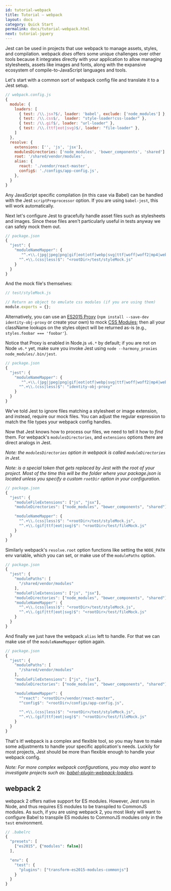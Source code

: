 ```yaml
---
id: tutorial-webpack
title: Tutorial – webpack
layout: docs
category: Quick Start
permalink: docs/tutorial-webpack.html
next: tutorial-jquery
---
```


Jest can be used in projects that use webpack to manage assets, styles, and compilation.
webpack _does_ offers some unique challenges over other tools because it
integrates directly with your application to allow managing stylesheets,
assets like images and fonts, along with the expansive ecosystem of compile-to-JavaScript
languages and tools.

Let's start with a common sort of webpack config file and translate it to a Jest setup.

```js
// webpack.config.js
{
  module: {
    loaders: [
      { test: /\\.jsx?$/, loader: 'babel', exclude: ['node_modules'] },
      { test: /\\.css$/,  loader: "style-loader!css-loader" },
      { test: /\\.gif$/, loader: "url-loader" },
      { test: /\\.(ttf|eot|svg)$/, loader: "file-loader" },
    ]
  },
  resolve: {
    extensions: ['', 'js', 'jsx'],
    modulesDirectories: ['node_modules', 'bower_components', 'shared']
    root: '/shared/vendor/modules',
    alias: {
      react: './vendor/react-master',
      config$: './configs/app-config.js',
    },
  }
}
```

Any JavaScript specific compilation (in this case via Babel) can be handled with the Jest
`scriptPreprocessor` option. If you are using `babel-jest`, this will work automatically.

Next let's configure Jest to gracefully handle asset files such as stylesheets and images.
Since these files aren't particularly useful in tests anyway we can safely mock them out.

```js
// package.json
{
  "jest": {
    "moduleNameMapper": {
       "^.+\\.(jpg|jpeg|png|gif|eot|otf|webp|svg|ttf|woff|woff2|mp4|webm|wav|mp3|m4a|aac|oga)$": "<rootDir>/test/fileMock.js",
      "^.+\\.(css|less)$": "<rootDir>/test/styleMock.js"
    }
  }
}
```

And the mock file's themselves:

```js
// test/styleMock.js

// Return an object to emulate css modules (if you are using them)
module.exports = {};
```

Alternatively, you can use an [ES2015 Proxy](https://github.com/keyanzhang/identity-obj-proxy)
(`npm install --save-dev identity-obj-proxy` or create your own) to mock [CSS Modules](https://github.com/css-modules/css-modules); then all your className
lookups on the styles object will be returned as-is (e.g., `styles.foobar === 'foobar'`).

Notice that Proxy is enabled in Node.js `v6.*` by default; if you are not on Node `v6.*` yet,
make sure you invoke Jest using `node --harmony_proxies node_modules/.bin/jest`.

```js
// package.json
{
  "jest": {
    "moduleNameMapper": {
       "^.+\\.(jpg|jpeg|png|gif|eot|otf|webp|svg|ttf|woff|woff2|mp4|webm|wav|mp3|m4a|aac|oga)$": "identity-obj-proxy",
      "^.+\\.(css|less)$": "identity-obj-proxy"
    }
  }
}
```

We've told Jest to ignore files matching a stylesheet or image extension, and instead,
require our mock files. You can adjust the regular expression to match the
file types your webpack config handles.

Now that Jest knows how to process our files, we need to tell it how to _find_ them.
For webpack's `modulesDirectories`, and `extensions` options there are direct analogs in Jest.

*Note: the `modulesDirectories` option in webpack is called `moduleDirectories` in Jest.*

*Note: <rootDir> is a special token that gets replaced by Jest with the root of your project. Most of the time this will be the folder where your package.json is located unless you specify a custom `rootDir` option in your configuration.*

```js
// package.json
{
  "jest": {
    "moduleFileExtensions": ["js", "jsx"],
    "moduleDirectories": ["node_modules", "bower_components", "shared"],

    "moduleNameMapper": {
      "^.+\\.(css|less)$": "<rootDir>/test/styleMock.js",    
      "^.+\\.(gif|ttf|eot|svg)$": "<rootDir>/test/fileMock.js"
    }
  }
}
```

Similarly webpack's `resolve.root` option functions like setting the `NODE_PATH`
env variable, which you can set, or make use of the `modulePaths` option.

```js
// package.json
{
  "jest": {
    "modulePaths": [
      "/shared/vendor/modules"
    ],
    "moduleFileExtensions": ["js", "jsx"],
    "moduleDirectories": ["node_modules", "bower_components", "shared"],
    "moduleNameMapper": {
      "^.+\\.(css|less)$": "<rootDir>/test/styleMock.js",    
      "^.+\\.(gif|ttf|eot|svg)$": "<rootDir>/test/fileMock.js"
    }
  }
}
```

And finally we just have the webpack `alias` left to handle. For that we can make use
of the `moduleNameMapper` option again.

```js
// package.json
{
  "jest": {
    "modulePaths": [
      "/shared/vendor/modules"
    ],
    "moduleFileExtensions": ["js", "jsx"],
    "moduleDirectories": ["node_modules", "bower_components", "shared"],

    "moduleNameMapper": {
      "^react": "<rootDir>/vendor/react-master",
      "^config$": "<rootDir>/configs/app-config.js",

      "^.+\\.(css|less)$": "<rootDir>/test/styleMock.js",    
      "^.+\\.(gif|ttf|eot|svg)$": "<rootDir>/test/fileMock.js"
    }
  }
}
```

That's it! webpack is a complex and flexible tool, so you may have to make some adjustments
to handle your specific application's needs. Luckily for most projects, Jest should be more than
flexible enough to handle your webpack config.

*Note: For more complex webpack configurations, you may also want to investigate
projects such as: [babel-plugin-webpack-loaders](https://github.com/istarkov/babel-plugin-webpack-loaders).*


## webpack 2

webpack 2 offers native support for ES modules. However, Jest runs in Node, and
thus requires ES modules to be transpiled to CommonJS modules. As such, if you
are using webpack 2, you most likely will want to configure Babel to transpile
ES modules to CommonJS modules only in the `test` environment.

```js
// .babelrc
{
  "presets": [
    ["es2015", {"modules": false}]
  ],

  "env": {
    "test": {
      "plugins": ["transform-es2015-modules-commonjs"]
    }
  }
}
```
